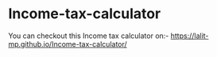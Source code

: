 # Income-tax-calculator
You can checkout this Income tax calculator on:-
https://lalit-mp.github.io/Income-tax-calculator/
